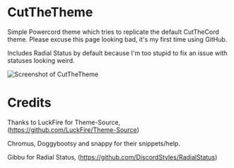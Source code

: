 # CutTheTheme
Simple Powercord theme which tries to replicate the default CutTheCord theme. Please excuse this page looking bad, it's my first time using GitHub.


Includes Radial Status by default because I'm too stupid to fix an issue with statuses looking weird. 


![Screenshot of CutTheTheme](https://github.com/sneexy-boi/CutTheTheme/blob/main/docs/images/screenshot.png)


# Credits
Thanks to LuckFire for Theme-Source, (https://github.com/LuckFire/Theme-Source)


Chromus, Doggybootsy and snappy for their snippets/help.


Gibbu for Radial Status, (https://github.com/DiscordStyles/RadialStatus)